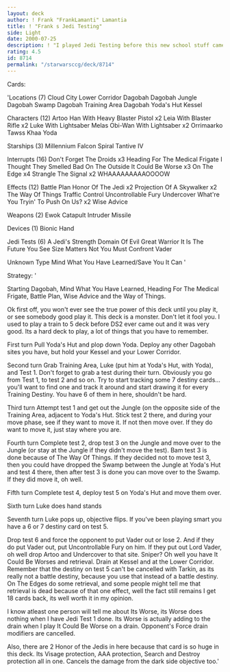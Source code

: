 ```yaml
---
layout: deck
author: ! Frank "FrankLamanti" Lamantia
title: ! "Frank s Jedi Testing"
side: Light
date: 2000-07-25
description: ! "I played Jedi Testing before this new school stuff came out.  This Jedi testing deck is hard to play but it wins."
rating: 4.5
id: 8714
permalink: "/starwarsccg/deck/8714"
---
```

Cards: 

'Locations (7)
Cloud City Lower Corridor
Dagobah
Dagobah Jungle
Dagobah Swamp
Dagobah Training Area
Dagobah Yoda's Hut
Kessel

Characters (12)
Artoo
Han With Heavy Blaster Pistol  x2
Leia With Blaster Rifle  x2
Luke With Lightsaber
Melas
Obi-Wan With Lightsaber  x2
Orrimaarko
Tawss Khaa
Yoda

Starships (3)
Millennium Falcon
Spiral
Tantive IV

Interrupts (16)
Don't Forget The Droids  x3
Heading For The Medical Frigate
I Thought They Smelled Bad On The Outside
It Could Be Worse  x3
On The Edge  x4
Strangle
The Signal  x2
WHAAAAAAAAAOOOOW

Effects (12)
Battle Plan
Honor Of The Jedi  x2
Projection Of A Skywalker  x2
The Way Of Things
Traffic Control
Uncontrollable Fury
Undercover
What're You Tryin' To Push On Us?  x2
Wise Advice

Weapons (2)
Ewok Catapult
Intruder Missile

Devices (1)
Bionic Hand

Jedi Tests (6)
A Jedi's Strength
Domain Of Evil
Great Warrior
It Is The Future You See
Size Matters Not
You Must Confront Vader

Unknown Type
Mind What You Have Learned/Save You It Can '

Strategy: '

Starting  Dagobah, Mind What You Have Learned, Heading For The Medical Frigate, Battle Plan, Wise Advice and the Way of Things.

Ok first off, you won't ever see the true power of this deck until you play it, or see somebody good play it.	This deck is a monster.  Don't let it fool you.  I used to play a train to 5 deck before DS2 ever came out and it was very good.  Its a hard deck to play, a lot of things that you have to remember.

First turn  Pull Yoda's Hut and plop down Yoda.  Deploy any other Dagobah sites you have, but hold your Kessel and your Lower Corridor.

Second turn  Grab Training Area, Luke (put him at Yoda's Hut, with Yoda), and Test 1.  Don't forget to grab a test during their turn.  Obviously you go from Test 1, to test 2 and so on.  Try to start tracking some 7 destiny cards... you'll want to find one and track it around and start drawing it for every Training Destiny.  You have 6 of them in here, shouldn't be hard.

Third turn  Attempt test 1 and get out the Jungle (on the opposite side of the Training Area, adjacent to Yoda's Hut.  Stick test 2 there, and during your move phase, see if they want to move it.  If not then move over.  If they do want to move it, just stay where you are.

Fourth turn  Complete test 2, drop test 3 on the Jungle and move over to the Jungle (or stay at the Jungle if they didn't move the test).  Bam test 3 is done because of The Way Of Things.  If they decided not to move test 3, then you could have dropped the Swamp between the Jungle at Yoda's Hut and test 4 there, then after test 3 is done you can move over to the Swamp.	If they did move it, oh well.

Fifth turn  Complete test 4, deploy test 5 on Yoda's Hut and move them over.

Sixth turn  Luke does hand stands

Seventh turn  Luke pops up, objective flips.  If you've been playing smart you have a 6 or 7 destiny card on test 5.

Drop test 6 and force the opponent to put Vader out or lose 2.	And if they do put Vader out, put Uncontrollable Fury on him.  If they put out Lord Vader, oh well drop Artoo and Undercover to that site.  Sniper?  Oh well you have It Could Be Worses and retrieval.  Drain at Kessel and at the Lower Corridor.  Remember that the destiny on test 5 can't be cancelled with Tarkin, as its really not a battle destiny, because you use that instead of a battle destiny.  On The Edges do some retrieval, and some people might tell me that retrieval is dead because of that one effect, well the fact still remains I get 18 cards back, its well worth it in my opinion.

I know atleast one person will tell me about Its Worse, its Worse does nothing when I have Jedi Test 1 done.  Its Worse is actually adding to the drain when I play It Could Be Worse on a drain.  Opponent's Force drain modifiers are cancelled.

Also, there are 2 Honor of the Jedis in here because that card is so huge in this deck.  Its Visage protection, AAA protection, Search and Destroy protection all in one.  Cancels the damage from the dark side objective too.'
